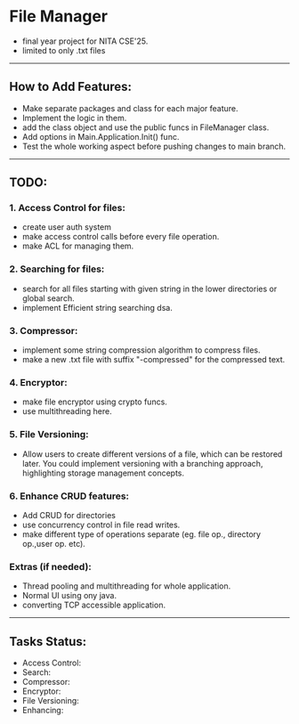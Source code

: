 # File Manager
- final year project for NITA CSE'25.
- limited to only .txt files
___


## How to Add Features:
- Make separate packages and class for each major feature.
- Implement the logic in them.
- add the class object and use the public funcs in FileManager class.
- Add options in Main.Application.Init()  func.
- Test the whole working aspect before pushing changes to main branch.


---

## TODO:

### 1. Access Control for files:
- create user auth system
- make access control calls before every file operation.
- make ACL for managing them.

### 2. Searching for files:
- search for all files starting with given string in the lower
directories or global search.
- implement Efficient string searching dsa.


### 3. Compressor:
- implement some string compression algorithm to compress files.
- make a new .txt file with suffix "-compressed" for the compressed text.

### 4. Encryptor:
- make file encryptor using crypto funcs.
- use multithreading here.

### 5. File Versioning:
- Allow users to create different versions of a file, which can be restored later. You could implement versioning with a branching approach, highlighting storage management concepts.

### 6. Enhance CRUD features:
- Add CRUD for directories
- use concurrency control in file read writes.
- make different type of operations separate (eg. file op., directory op.,user op. etc).

### Extras (if needed):
- Thread pooling and multithreading for whole application.
- Normal UI using ony java.
- converting TCP accessible application.

---

## Tasks Status:

- Access Control: 
- Search:
- Compressor:
- Encryptor:
- File Versioning:
- Enhancing:
